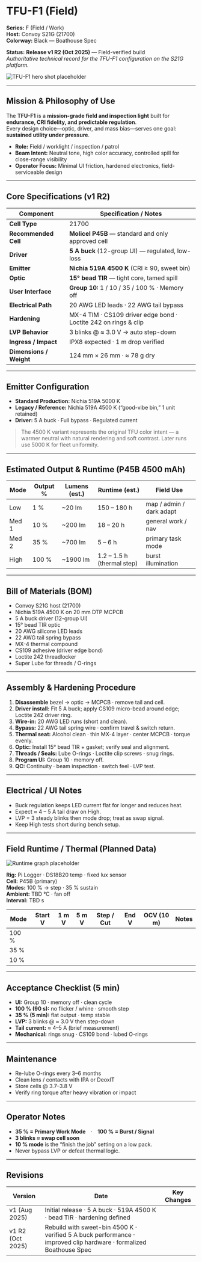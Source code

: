 # TFU-F1 (Field)

**Series:** F (Field / Work)  
**Host:** Convoy S21G (21700)  
**Colorway:** Black — Boathouse Spec  

**Status:** **Release v1 R2 (Oct 2025)** — Field-verified build  
_Authoritative technical record for the TFU-F1 configuration on the S21G platform._

![TFU-F1 hero shot placeholder](../Assets/TFU-F1-Hero.jpg)

---

## Mission & Philosophy of Use
The **TFU-F1** is a **mission-grade field and inspection light** built for **endurance, CRI fidelity, and predictable regulation**.  
Every design choice—optic, driver, and mass bias—serves one goal: **sustained utility under pressure**.

- **Role:** Field / worklight / inspection / patrol  
- **Beam Intent:** Neutral tone, high color accuracy, controlled spill for close-range visibility  
- **Operator Focus:** Minimal UI friction, hardened electronics, field-serviceable design  

---

## Core Specifications (v1 R2)

| Component | Specification / Notes |
|------------|------------------------|
| **Cell Type** | 21700 |
| **Recommended Cell** | **Molicel P45B** — standard and only approved cell |
| **Driver** | **5 A buck** (12-group UI) — regulated, low-loss |
| **Emitter** | **Nichia 519A 4500 K** (CRI ≥ 90, sweet bin) |
| **Optic** | **15° bead TIR** — tight core, tamed spill |
| **User Interface** | **Group 10:** 1 / 10 / 35 / 100 % · Memory off |
| **Electrical Path** | 20 AWG LED leads · 22 AWG tail bypass |
| **Hardening** | MX-4 TIM · CS109 driver edge bond · Loctite 242 on rings & clip |
| **LVP Behavior** | 3 blinks @ ≈ 3.0 V → auto step-down |
| **Ingress / Impact** | IPX8 expected · 1 m drop verified |
| **Dimensions / Weight** | 124 mm × 26 mm · ≈ 78 g dry |

---

## Emitter Configuration

- **Standard Production:** Nichia 519A 5000 K  
- **Legacy / Reference:** Nichia 519A 4500 K (“good-vibe bin,” 1 unit retained)  
- **Driver:** 5 A buck · Full bypass · Regulated current  

> The 4500 K variant represents the original TFU color intent — a warmer neutral with natural rendering and soft contrast. Later runs use 5000 K for fleet uniformity.

---

## Estimated Output & Runtime (P45B 4500 mAh)

| Mode | Output % | Lumens (est.) | Runtime (est.) | Field Use |
|------|-----------|---------------|----------------|-----------|
| Low | 1 % | ~20 lm | 150 – 180 h | map / admin / dark adapt |
| Med 1 | 10 % | ~200 lm | 18 – 20 h | general work / nav |
| Med 2 | 35 % | ~700 lm | 5 – 6 h | primary task mode |
| High | 100 % | ~1900 lm | 1.2 – 1.5 h (thermal step) | burst illumination |

---

## Bill of Materials (BOM)

- Convoy S21G host (21700)  
- Nichia 519A 4500 K on 20 mm DTP MCPCB  
- 5 A buck driver (12-group UI)  
- 15° bead TIR optic  
- 20 AWG silicone LED leads  
- 22 AWG tail spring bypass  
- MX-4 thermal compound  
- CS109 adhesive (driver edge bond)  
- Loctite 242 threadlocker  
- Super Lube for threads / O-rings  

---

## Assembly & Hardening Procedure

1. **Disassemble** bezel → optic → MCPCB · remove tail and cell.  
2. **Driver install:** Fit 5 A buck; apply CS109 micro-bead around edge; Loctite 242 driver ring.  
3. **Wire-in:** 20 AWG LED runs (short and clean).  
4. **Bypass:** 22 AWG tail spring wire · confirm travel & switch return.  
5. **Thermal seat:** Alcohol clean · thin MX-4 layer · center MCPCB · torque evenly.  
6. **Optic:** Install 15° bead TIR + gasket; verify seal and alignment.  
7. **Threads / Seals:** Lube O-rings · Loctite clip screws · snug rings.  
8. **Program UI:** Group 10 · memory off.  
9. **QC:** Continuity · beam inspection · switch feel · LVP test.  

---

## Electrical / UI Notes
- Buck regulation keeps LED current flat for longer and reduces heat.  
- Expect ≈ 4 – 5 A tail draw on High.  
- LVP = 3 steady blinks then mode drop; treat as swap signal.  
- Keep High tests short during bench setup.  

---

## Field Runtime / Thermal (Planned Data)

![Runtime graph placeholder](../Assets/TFU-F1-Runtime-Graph.jpg)

**Rig:** Pi Logger · DS18B20 temp · fixed lux sensor  
**Cell:** P45B (primary)  
**Modes:** 100 % → step · 35 % sustain  
**Ambient:** TBD °C · fan off  
**Interval:** TBD s  

| Mode | Start V | 1 m V | 5 m V | Step / Cut | End V | OCV (10 m) | Notes |
|------|:--:|:--:|:--:|:--:|:--:|:--:|:--|
| 100 % |  |  |  |  |  |  |  |
| 35 % |  |  |  |  |  |  |  |
| 10 % |  |  |  |  |  |  |  |

---

## Acceptance Checklist (5 min)

- **UI:** Group 10 · memory off · clean cycle  
- **100 % (90 s):** no flicker / whine · smooth step  
- **35 % (5 min):** flat output · temp stable  
- **LVP:** 3 blinks @ ≈ 3.0 V then step-down  
- **Tail current:** ≈ 4–5 A (brief measurement)  
- **Mechanical:** rings snug · CS109 bond · lubed O-rings  

---

## Maintenance

- Re-lube O-rings every 3–6 months  
- Clean lens / contacts with IPA or DeoxIT  
- Store cells @ 3.7–3.8 V  
- Verify ring torque after heavy vibration or impact  

---

## Operator Notes

- **35 % = Primary Work Mode** · **100 % = Burst / Signal**  
- **3 blinks ≈ swap cell soon**  
- **10 % mode** is the “finish the job” setting on a low pack.  
- Never bypass LVP or defeat thermal logic.  

---

## Revisions  

| Version | Date | Key Changes |
|----------|------|-------------|
| v1 (Aug 2025) | Initial release · 5 A buck · 519A 4500 K · bead TIR · hardening defined |
| v1 R2 (Oct 2025) | Rebuild with sweet-bin 4500 K · verified 5 A buck performance · improved clip hardware · formalized Boathouse Spec |
